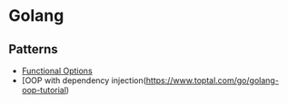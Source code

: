 # Golang

## Patterns
* [Functional Options](https://www.sohamkamani.com/golang/options-pattern/)
* [OOP with dependency injection(https://www.toptal.com/go/golang-oop-tutorial)
